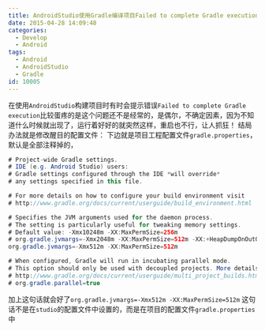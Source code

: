 ```yaml
---
title: AndroidStudio使用Gradle编译项目Failed to complete Gradle execution错误解决
date: 2015-04-28 14:09:48
categories:
  - Develop
  - Android
tags:
  - Android
  - AndroidStudio
  - Gradle
id: 10005
---
```


在使用`AndroidStudio`构建项目时有时会提示错误`Failed to complete Gradle execution`比较蛋疼的是这个问题还不是经常的，是偶尔，不确定因素，因为不知道什么时候就出现了，运行着好好的就突然这样，重启也不行，让人抓狂！
结局办法就是修改醒目的配置文件：
下边就是项目工程配置文件`gradle.properties`，默认是全部注释掉的，
```java
# Project-wide Gradle settings.
# IDE (e.g. Android Studio) users:
# Gradle settings configured through the IDE *will override*
# any settings specified in this file.

# For more details on how to configure your build environment visit
# http://www.gradle.org/docs/current/userguide/build_environment.html

# Specifies the JVM arguments used for the daemon process.
# The setting is particularly useful for tweaking memory settings.
# Default value: -Xmx10248m -XX:MaxPermSize=256m
# org.gradle.jvmargs=-Xmx2048m -XX:MaxPermSize=512m -XX:+HeapDumpOnOutOfMemoryError -Dfile.encoding=UTF-8
org.gradle.jvmargs=-Xmx512m -XX:MaxPermSize=512m

# When configured, Gradle will run in incubating parallel mode.
# This option should only be used with decoupled projects. More details, visit
# http://www.gradle.org/docs/current/userguide/multi_project_builds.html#sec:decoupled_projects
# org.gradle.parallel=true
```
加上这句话就会好了`org.gradle.jvmargs=-Xmx512m -XX:MaxPermSize=512m`
这句话不是在`studio`的配置文件中设置的，而是在项目的配置文件`gradle.properties`中